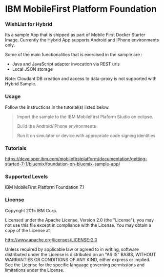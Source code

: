 IBM MobileFirst Platform Foundation
===================================

### WishList for Hybrid 

Its a sample App that is shipped as part of Mobile First Docker Starter Image. Currently the Hybrid App supports Android and iPhone environments only. 

Some of the main functionalities that is exercised in the sample are :

-	Java and JavaScript adapter invocation via REST urls
-	Local JSON storage

Note: Cloudant DB creation and access to data-proxy is not supported with Hybrid Sample. 

### Usage

Follow the instructions in the tutorial(s) listed below.

> Import the sample to the IBM MobileFirst Plaform Studio on eclipse. 
>
> Build the Android/iPhone environments
>
> Run it on simulator or device with appropriate code signing identities

### Tutorials

https://developer.ibm.com/mobilefirstplatform/documentation/getting-started-7-1/bluemix/foundation-on-bluemix-sample-app/

### Supported Levels

IBM MobileFirst Platform Foundation 7.1

### License

Copyright 2015 IBM Corp.

Licensed under the Apache License, Version 2.0 (the "License"); you may not use this file except in compliance with the License. You may obtain a copy of the License at

http://www.apache.org/licenses/LICENSE-2.0

Unless required by applicable law or agreed to in writing, software distributed under the License is distributed on an "AS IS" BASIS, WITHOUT WARRANTIES OR CONDITIONS OF ANY KIND, either express or implied. See the License for the specific language governing permissions and limitations under the License.
